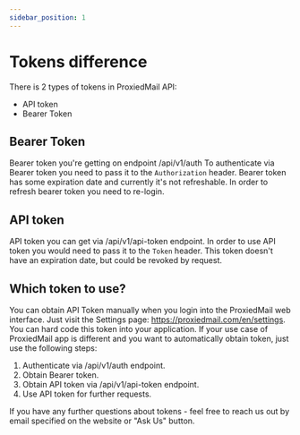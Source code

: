 ```yaml
---
sidebar_position: 1
---
```


# Tokens difference

There is 2 types of tokens in ProxiedMail API:
- API token
- Bearer Token

## Bearer Token

Bearer token you're getting on endpoint /api/v1/auth
To authenticate via Bearer token you need to pass it to the `Authorization` header.
Bearer token has some expiration date and currently it's not refreshable.
In order to refresh bearer token you need to re-login.

## API token

API token you can get via /api/v1/api-token endpoint.
In order to use API token you would need to pass it to the `Token` header.
This token doesn't have an expiration date, but could be revoked by request.

## Which token to use?

You can obtain API Token manually when you login into the ProxiedMail web interface.
Just visit the Settings page: https://proxiedmail.com/en/settings.
You can hard code this token into your application.
If your use case of ProxiedMail app is different and you want to automatically obtain token, just use the following steps:
1. Authenticate via /api/v1/auth endpoint.
2. Obtain Bearer token.
3. Obtain API token via /api/v1/api-token endpoint.
4. Use API token for further requests.

If you have any further questions about tokens -  feel free to reach us out by email specified on the website or "Ask Us" button.





